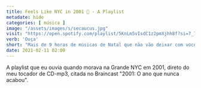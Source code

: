 ```yaml
---
title: Feels Like NYC in 2001 🗽 - A Playlist  
metadate: hide
categories: [ música ]
image: "/assets/images/s/secaucus.jpg"
visit: "https://open.spotify.com/playlist/5KnLm5vIsdC1z2pmXjhh8f?si=7_7g-6DYRya8bXl4xGMpxg"
verb: 'Ouça'
short: "Mais de 9 horas de músicas de Natal que não vão deixar com você com vontade de se matar"
date: 2021-02-11 02:00
---
```


A playlist que eu ouvia quando morava na Grande NYC em 2001, direto do meu tocador de CD-mp3, citada no Braincast "2001: O ano que nunca acabou".